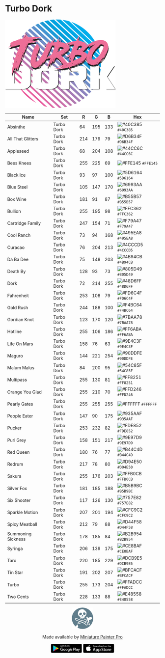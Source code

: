 # Turbo Dork
![TurboDork](../logos/TurboDork.png "TurboDork")

|Name|Set|R|G|B|Hex|
|---|---|---|---|---|---|
|Absinthe|Turbo Dork|64|195|133|![#40C385](https://placehold.co/15x15/40C385/40C385.png) `#40C385`|
|All That Glitters|Turbo Dork|214|179|79|![#D6B34F](https://placehold.co/15x15/D6B34F/D6B34F.png) `#D6B34F`|
|Appleseed|Turbo Dork|68|204|108|![#44CC6C](https://placehold.co/15x15/44CC6C/44CC6C.png) `#44CC6C`|
|Bees Knees|Turbo Dork|255|225|69|![#FFE145](https://placehold.co/15x15/FFE145/FFE145.png) `#FFE145`|
|Black Ice|Turbo Dork|93|97|100|![#5D6164](https://placehold.co/15x15/5D6164/5D6164.png) `#5D6164`|
|Blue Steel|Turbo Dork|105|147|170|![#6993AA](https://placehold.co/15x15/6993AA/6993AA.png) `#6993AA`|
|Box Wine|Turbo Dork|181|91|87|![#B55B57](https://placehold.co/15x15/B55B57/B55B57.png) `#B55B57`|
|Bullion|Turbo Dork|255|195|98|![#FFC362](https://placehold.co/15x15/FFC362/FFC362.png) `#FFC362`|
|Cartridge Family|Turbo Dork|247|154|71|![#F79A47](https://placehold.co/15x15/F79A47/F79A47.png) `#F79A47`|
|Cool Ranch|Turbo Dork|73|94|168|![#495EA8](https://placehold.co/15x15/495EA8/495EA8.png) `#495EA8`|
|Curacao|Turbo Dork|76|204|213|![#4CCCD5](https://placehold.co/15x15/4CCCD5/4CCCD5.png) `#4CCCD5`|
|Da Ba Dee|Turbo Dork|75|148|203|![#4B94CB](https://placehold.co/15x15/4B94CB/4B94CB.png) `#4B94CB`|
|Death By|Turbo Dork|128|93|73|![#805D49](https://placehold.co/15x15/805D49/805D49.png) `#805D49`|
|Dork|Turbo Dork|72|214|255|![#48D6FF](https://placehold.co/15x15/48D6FF/48D6FF.png) `#48D6FF`|
|Fahrenheit|Turbo Dork|253|108|79|![#FD6C4F](https://placehold.co/15x15/FD6C4F/FD6C4F.png) `#FD6C4F`|
|Gold Rush|Turbo Dork|244|188|100|![#F4BC64](https://placehold.co/15x15/F4BC64/F4BC64.png) `#F4BC64`|
|Gordian Knot|Turbo Dork|123|170|120|![#7BAA78](https://placehold.co/15x15/7BAA78/7BAA78.png) `#7BAA78`|
|Hotline|Turbo Dork|255|106|186|![#FF6ABA](https://placehold.co/15x15/FF6ABA/FF6ABA.png) `#FF6ABA`|
|Life On Mars|Turbo Dork|158|76|63|![#9E4C3F](https://placehold.co/15x15/9E4C3F/9E4C3F.png) `#9E4C3F`|
|Maguro|Turbo Dork|144|221|254|![#90DDFE](https://placehold.co/15x15/90DDFE/90DDFE.png) `#90DDFE`|
|Malum Malus|Turbo Dork|84|200|95|![#54C85F](https://placehold.co/15x15/54C85F/54C85F.png) `#54C85F`|
|Multipass|Turbo Dork|255|130|81|![#FF8251](https://placehold.co/15x15/FF8251/FF8251.png) `#FF8251`|
|Orange You Glad|Turbo Dork|255|210|70|![#FFD246](https://placehold.co/15x15/FFD246/FFD246.png) `#FFD246`|
|Pearly Gates|Turbo Dork|255|255|255|![#FFFFFF](https://placehold.co/15x15/FFFFFF/FFFFFF.png) `#FFFFFF`|
|People Eater|Turbo Dork|147|90|175|![#935AAF](https://placehold.co/15x15/935AAF/935AAF.png) `#935AAF`|
|Pucker|Turbo Dork|253|232|82|![#FDE852](https://placehold.co/15x15/FDE852/FDE852.png) `#FDE852`|
|Purl Grey|Turbo Dork|158|151|217|![#9E97D9](https://placehold.co/15x15/9E97D9/9E97D9.png) `#9E97D9`|
|Red Queen|Turbo Dork|180|76|77|![#B44C4D](https://placehold.co/15x15/B44C4D/B44C4D.png) `#B44C4D`|
|Redrum|Turbo Dork|217|78|80|![#D94E50](https://placehold.co/15x15/D94E50/D94E50.png) `#D94E50`|
|Sakura|Turbo Dork|255|176|203|![#FFB0CB](https://placehold.co/15x15/FFB0CB/FFB0CB.png) `#FFB0CB`|
|Silver Fox|Turbo Dork|181|185|188|![#B5B9BC](https://placehold.co/15x15/B5B9BC/B5B9BC.png) `#B5B9BC`|
|Six Shooter|Turbo Dork|117|126|130|![#757E82](https://placehold.co/15x15/757E82/757E82.png) `#757E82`|
|Sparkle Motion|Turbo Dork|207|201|194|![#CFC9C2](https://placehold.co/15x15/CFC9C2/CFC9C2.png) `#CFC9C2`|
|Spicy Meatball|Turbo Dork|212|79|88|![#D44F58](https://placehold.co/15x15/D44F58/D44F58.png) `#D44F58`|
|Summoning Sickness|Turbo Dork|178|185|84|![#B2B954](https://placehold.co/15x15/B2B954/B2B954.png) `#B2B954`|
|Syringa|Turbo Dork|206|139|175|![#CE8BAF](https://placehold.co/15x15/CE8BAF/CE8BAF.png) `#CE8BAF`|
|Taro|Turbo Dork|220|185|229|![#DCB9E5](https://placehold.co/15x15/DCB9E5/DCB9E5.png) `#DCB9E5`|
|Tin Star|Turbo Dork|191|202|207|![#BFCACF](https://placehold.co/15x15/BFCACF/BFCACF.png) `#BFCACF`|
|Turbo|Turbo Dork|255|173|204|![#FFADCC](https://placehold.co/15x15/FFADCC/FFADCC.png) `#FFADCC`|
|Two Cents|Turbo Dork|228|133|88|![#E48558](https://placehold.co/15x15/E48558/E48558.png) `#E48558`|
<p align="center"><img src="../logos/logo_rnd.png" height="70" /></p>
<p align="center">Made available by <a href="https://miniaturepainterpro.app/">Miniature Painter Pro</a></p>
<p align="center">
<a href="https://play.google.com/store/apps/details?id=com.rfsp.paintmaster"> <img src="../logos/Android.png" height="30" /></a>
<a href="https://apps.apple.com/us/app/miniature-painter-pro/id1495938928"> <img src="../logos/iOS.png" height="30" /></a>
</p>
